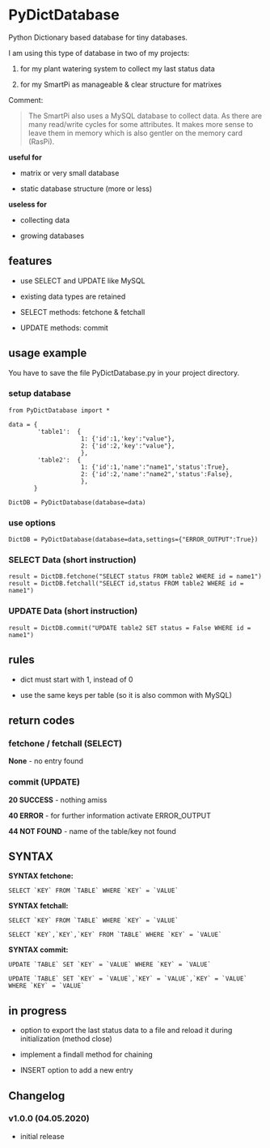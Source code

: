# PyDictDatabase

Python Dictionary based database for tiny databases.

I am using this type of database in two of my projects:

1. for my plant watering system to collect my last status data

2. for my SmartPi as manageable & clear structure for matrixes

Comment:

> The SmartPi also uses a MySQL database to collect data. As there are many read/write cycles for some attributes. It makes more sense to leave them in memory which is also gentler on the memory card (RasPi).

**useful for**

* matrix or very small database

* static database structure (more or less)

**useless for**

* collecting data

* growing databases


## features

* use SELECT and UPDATE like MySQL

* existing data types are retained

* SELECT methods: fetchone & fetchall

* UPDATE methods: commit


## usage example

You have to save the file PyDictDatabase.py in your project directory.

### setup database

```
from PyDictDatabase import *

data = {
        'table1':  {
                    1: {'id':1,'key':"value"},
                    2: {'id':2,'key':"value"},
                    },
        'table2':  {
                    1: {'id':1,'name':"name1",'status':True},
                    2: {'id':2,'name':"name2",'status':False},
                    },
       }

DictDB = PyDictDatabase(database=data)
```
### use options

```
DictDB = PyDictDatabase(database=data,settings={"ERROR_OUTPUT":True})
```

### SELECT Data (short instruction)

```
result = DictDB.fetchone("SELECT status FROM table2 WHERE id = name1")
result = DictDB.fetchall("SELECT id,status FROM table2 WHERE id = name1")
```

### UPDATE Data (short instruction)

```
result = DictDB.commit("UPDATE table2 SET status = False WHERE id = name1")
```

## rules

* dict must start with 1, instead of 0

* use the same keys per table (so it is also common with MySQL)


## return codes

### fetchone / fetchall (SELECT)

**None** - no entry found

### commit (UPDATE)

**20 SUCCESS** - nothing amiss

**40 ERROR** - for further information activate ERROR_OUTPUT

**44 NOT FOUND** - name of the table/key not found


## SYNTAX

**SYNTAX fetchone:**
```
SELECT `KEY` FROM `TABLE` WHERE `KEY` = `VALUE`
```

**SYNTAX fetchall:**
```
SELECT `KEY` FROM `TABLE` WHERE `KEY` = `VALUE`

SELECT `KEY`,`KEY`,`KEY` FROM `TABLE` WHERE `KEY` = `VALUE`
```

**SYNTAX commit:**
```
UPDATE `TABLE` SET `KEY` = `VALUE` WHERE `KEY` = `VALUE`

UPDATE `TABLE` SET `KEY` = `VALUE`,`KEY` = `VALUE`,`KEY` = `VALUE` WHERE `KEY` = `VALUE`
```


## in progress

* option to export the last status data to a file and reload it during initialization (method close)

* implement a findall method for chaining

* INSERT option to add a new entry

## Changelog

### v1.0.0 (04.05.2020)

* initial release
